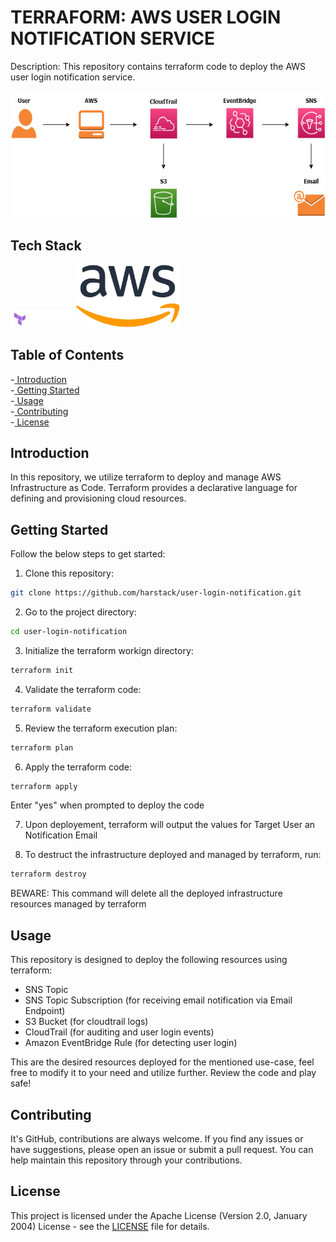 # TERRAFORM: AWS USER LOGIN NOTIFICATION SERVICE
Description: This repository contains terraform code to deploy the AWS user login notification service. <br><br>
<img src="resources\user-login-notification-diagram.png" alt text="User Login Notification Architecture" height="200">

## Tech Stack
<img src="resources/Terraform_Logo.png" alt="Terraform Logo" width="100">
<img src ="resources/AWS_Logo.png" alt="AWS Logo" height="100">

## Table of Contents

-[ Introduction](#introduction) <br>
-[ Getting Started](#getting-started) <br>
-[ Usage](#usage) <br>
-[ Contributing](#contributing) <br>
-[ License](#license) <br>

## Introduction
In this repository, we utilize terraform to deploy and manage AWS Infrastructure as Code.
Terraform provides a declarative language for defining and provisioning cloud resources.

## Getting Started
Follow the below steps to get started:

1. Clone this repository:
```bash
git clone https://github.com/harstack/user-login-notification.git
```

2. Go to the project directory:
```bash
cd user-login-notification
```

3. Initialize the terraform workign directory:
```bash
terraform init
```

4. Validate the terraform code:
```bash
terraform validate
```

5. Review the terraform execution plan:
```bash
terraform plan
```

6. Apply the terraform code:
```bash
terraform apply
```
Enter "yes" when prompted to deploy the code

7. Upon deployement, terraform will output the values for Target User an Notification Email

8. To destruct the infrastructure deployed and managed by terraform, run:
```bash
terraform destroy
```
BEWARE: This command will delete all the deployed infrastructure resources managed by terraform

## Usage

This repository is designed to deploy the following resources using terraform:
- SNS Topic
- SNS Topic Subscription (for receiving email notification via Email Endpoint)
- S3 Bucket (for cloudtrail logs)
- CloudTrail (for auditing and user login events)
- Amazon EventBridge Rule (for detecting user login)

This are the desired resources deployed for the mentioned use-case, feel free to modify it to your need and utilize further. Review the code and play safe!

## Contributing
It's GitHub, contributions are always welcome. If you find any issues or have suggestions, please open an issue or submit a pull request. You can help maintain this repository through your contributions.

## License
This project is licensed under the Apache License (Version 2.0, January 2004) License - see the [LICENSE](https://github.com/harstack/user-login-notification/blob/main/LICENSE) file for details.
